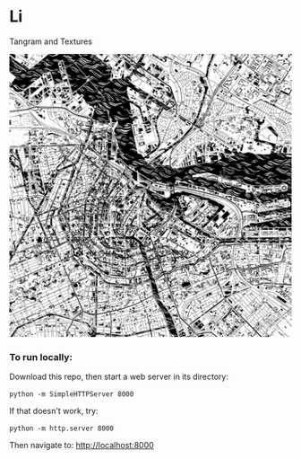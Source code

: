 # Li

Tangram and Textures

![li-amsterdam](https://raw.githubusercontent.com/sensescape/li/master/images/amsterdam4.jpg)

### To run locally:

Download this repo, then start a web server in its directory:

    python -m SimpleHTTPServer 8000
    
If that doesn't work, try:

    python -m http.server 8000
    
Then navigate to: [http://localhost:8000](http://localhost:8000)
